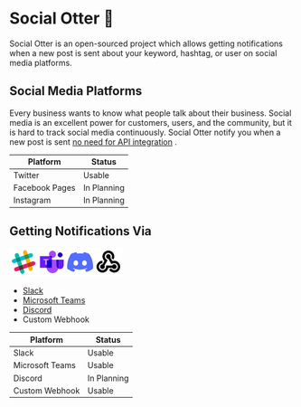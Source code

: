 # Social Otter 🦦

Social Otter is an open-sourced project which allows getting notifications when a new post is sent about your keyword, hashtag, or user on social media platforms.

## Social Media Platforms

Every business wants to know what people talk about their business. Social media is an excellent power for customers, users, and the community, but it is hard to track social media continuously. Social Otter notify you when a new post is sent <ins>no need for API integration</ins> .

|Platform|Status|
|--------|------|
|Twitter|Usable|
|Facebook Pages|In Planning|
|Instagram|In Planning|

## Getting Notifications Via

<img src="/social-otter/static/logo/slack.svg" width="50" alt="Slack" /><img src="/social-otter/static/logo/teams.svg" width="50" alt="Microsoft Teams" /><img src="/social-otter/static/logo/discord.svg" width="50" alt="Discord" /><img src="/social-otter/static/logo/webhook.png" width="50" alt="Webhook" />

* [Slack](https://slack.com/)
* [Microsoft Teams](https://www.microsoft.com/en/microsoft-teams/group-chat-software)
* [Discord](https://discord.com/)
* Custom Webhook

|Platform|Status|
|--------|------|
|Slack|Usable|
|Microsoft Teams|Usable|
|Discord|In Planning|
|Custom Webhook|Usable|
